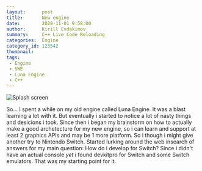```yaml
---
layout:      post
title:       New engine
date:        2020-11-01 9:58:00
author:      Kirill Evdakimov
summary:     C++ Live Code Reloading
categories:  Engine
category_id: 123542
thumbnail:  
tags:
 - Engine
 - SWE
 - Luna Engine
 - C++
---
```


![Splash screen](https://i.imgur.com/J8AIUzM.png)

So... I spent a while on my old engine called Luna Engine. It was a blast learning a lot with it. But eventually i started to notice a lot of nasty things and desicions i took.
Since then i began my brainstorm on how to actually make a good archetecture for my new engine, so i can learn and support at least 2 graphics APIs and may be 1 more platform.
So i though i might give another try to Nintendo Switch. Started lurking around the web insearch of answers for my main question: How do i develop for Switch?
Since i didn't have an actual console *yet* i found devkitpro for Switch and some Switch emulators. That was my starting point for it.



